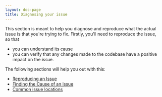 ```yaml
---
layout: doc-page
title: Diagnosing your issue
---
```


This section is meant to help you diagnose and reproduce what the actual issue
is that you're trying to fix. Firstly, you'll need to reproduce the issue, so
that

- you can understand its cause
- you can verify that any changes made to the codebase have a positive impact on the issue.

The following sections will help you out with this:

- [Reproducing an Issue](./reproduce.md)
- [Finding the Cause of an Issue](./cause.md)
- [Common issue locations](./areas.md)
